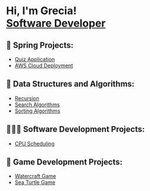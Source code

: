 <h1>Hi, I'm Grecia! <br/><a href="https:github.com/Gigi-Pons">Software Developer</a></h1>

<h2>🤖 Spring Projects: </h2>

- [Quiz Application](https://github.com/Gigi-Pons/QuizApplication)
- [AWS Cloud Deployment](https://github.com/Gigi-Pons/AWS_SpringBoot)

<h2>📨  Data Structures and Algorithms: </h2>

- [Recursion](https://github.com/gigi-pons/recursion)
- [Search Algorithms](https://github.com/gigi-pons/SearchAlgorithms)
- [Sorting Algorithms](https://github.com/gigi-pons/SortingAlgorithms)

<h2>👩🏽‍💻 Software Development Projects: </h2>

- [CPU Scheduling](https://github.com/Gigi-Pons/OperatingSystemProjects)

<h2>👾 Game Development Projects: </h2>

- [Watercraft Game](https://github.com/Gigi-Pons/watercraftGame)
- [Sea Turtle Game](https://github.com/Gigi-Pons/seaTurtleGame)

